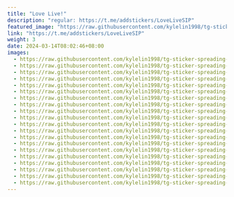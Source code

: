 ```yaml
---
title: "Love Live!"
description: "regular: https://t.me/addstickers/LoveLiveSIP"
featured_image: "https://raw.githubusercontent.com/kylelin1998/tg-sticker-spreading-worldwide-images/main/img/bd1ff041-8211-449f-9fb5-1ee57258218e.jpg"
link: "https://t.me/addstickers/LoveLiveSIP"
weight: 3
date: 2024-03-14T08:02:46+08:00
images:
  - https://raw.githubusercontent.com/kylelin1998/tg-sticker-spreading-worldwide-images/main/img/bd1ff041-8211-449f-9fb5-1ee57258218e.jpg
  - https://raw.githubusercontent.com/kylelin1998/tg-sticker-spreading-worldwide-images/main/img/68038d9f-4c6b-42b0-bcb6-bba776215ea9.jpg
  - https://raw.githubusercontent.com/kylelin1998/tg-sticker-spreading-worldwide-images/main/img/128950b7-a090-47e5-bbd0-c34cb714cade.jpg
  - https://raw.githubusercontent.com/kylelin1998/tg-sticker-spreading-worldwide-images/main/img/dcd2347d-537d-4044-9d1b-4527aabf1e85.jpg
  - https://raw.githubusercontent.com/kylelin1998/tg-sticker-spreading-worldwide-images/main/img/c6229f4f-4966-4eeb-b041-001c620b3f99.jpg
  - https://raw.githubusercontent.com/kylelin1998/tg-sticker-spreading-worldwide-images/main/img/52626441-e302-4357-9a9f-727b8ad8667b.jpg
  - https://raw.githubusercontent.com/kylelin1998/tg-sticker-spreading-worldwide-images/main/img/7b282f33-9fc2-4836-aa78-e5a9cb244a11.jpg
  - https://raw.githubusercontent.com/kylelin1998/tg-sticker-spreading-worldwide-images/main/img/4ec0d9ca-c1ca-4aeb-afb6-e81735cf2740.jpg
  - https://raw.githubusercontent.com/kylelin1998/tg-sticker-spreading-worldwide-images/main/img/ee8497fb-1ad4-48f0-b039-25e914968b6c.jpg
  - https://raw.githubusercontent.com/kylelin1998/tg-sticker-spreading-worldwide-images/main/img/d8c9e774-c475-48ac-b86f-6b525c501fc1.jpg
  - https://raw.githubusercontent.com/kylelin1998/tg-sticker-spreading-worldwide-images/main/img/9972b17b-cca8-4f87-a81a-84b7fb612d8a.jpg
  - https://raw.githubusercontent.com/kylelin1998/tg-sticker-spreading-worldwide-images/main/img/ea168ec4-f7bb-48f4-af22-0c43cdb48c92.jpg
  - https://raw.githubusercontent.com/kylelin1998/tg-sticker-spreading-worldwide-images/main/img/882e1255-438c-4ea1-a5dd-9df2f226a2f4.jpg
  - https://raw.githubusercontent.com/kylelin1998/tg-sticker-spreading-worldwide-images/main/img/a5ad6b6a-42fb-4330-bfa5-41b69e7dec55.jpg
  - https://raw.githubusercontent.com/kylelin1998/tg-sticker-spreading-worldwide-images/main/img/6be8d141-c5a1-4664-ab97-63bc6d06f080.jpg
  - https://raw.githubusercontent.com/kylelin1998/tg-sticker-spreading-worldwide-images/main/img/406f7276-3684-462f-9cb9-5eff16e93745.jpg
  - https://raw.githubusercontent.com/kylelin1998/tg-sticker-spreading-worldwide-images/main/img/bf886c92-8b70-46e2-b3ae-2adc84aa1907.jpg
  - https://raw.githubusercontent.com/kylelin1998/tg-sticker-spreading-worldwide-images/main/img/66edbb31-58ca-43c5-8e43-7a45787ded13.jpg
  - https://raw.githubusercontent.com/kylelin1998/tg-sticker-spreading-worldwide-images/main/img/055272f0-c56c-4019-8e45-22218d6f95ba.jpg
  - https://raw.githubusercontent.com/kylelin1998/tg-sticker-spreading-worldwide-images/main/img/17691558-2f89-460b-9178-4ba7a32445e4.jpg
---
```

